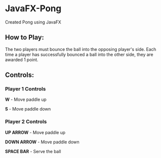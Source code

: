 # JavaFX-Pong
Created Pong using JavaFX

## How to Play: 
The two players must bounce the ball into the opposing player's side. Each time a player has successfully bounced a ball into the other side, they are awarded 1 point.

## Controls: 
### Player 1 Controls ###

**W** - Move paddle up

**S** - Move paddle down

### Player 2 Controls ###

**UP ARROW** - Move paddle up

**DOWN ARROW** - Move paddle down
          
**SPACE BAR** - Serve the ball
